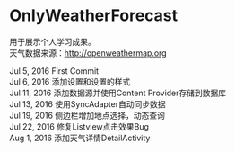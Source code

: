 # OnlyWeatherForecast
用于展示个人学习成果。<br>
天气数据来源：http://openweathermap.org<br>

Jul 5, 2016 First Commit<br>
Jul 6, 2016 添加设置和设置的样式<br>
Jul 11, 2016 添加数据源并使用Content Provider存储到数据库<br>
Jul 13, 2016 使用SyncAdapter自动同步数据<br>
Jul 19, 2016 侧边栏增加地点选择，动态查询<br>
Jul 22, 2016 修复Listview点击效果Bug<br>
Aug 1, 2016 添加天气详情DetailActivity<br>
